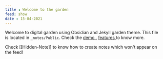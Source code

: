 ```yaml
---
title : Welcome to the garden
feed: show
date : 15-04-2021
---
```


Welcome to digital garden using Obsidian and Jekyll garden theme. This file is located in `_notes/Public`. Check the <a href="{{'/notes' | relative_url}}"> demo </a>, <a href="{{'/post/features' | relative_url}}"> features </a> to know more.

Check [[Hidden-Note]] to know how to create notes which won't appear on the feed!


